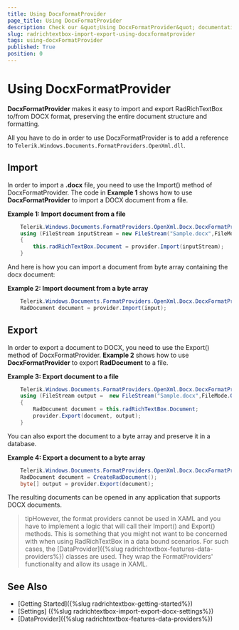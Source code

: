 ```yaml
---
title: Using DocxFormatProvider
page_title: Using DocxFormatProvider
description: Check our &quot;Using DocxFormatProvider&quot; documentation article for the RadRichTextBox {{ site.framework_name }} control.
slug: radrichtextbox-import-export-using-docxformatprovider
tags: using-docxFormatProvider
published: True
position: 0
---
```


# Using DocxFormatProvider

__DocxFormatProvider__ makes it easy to import and export RadRichTextBox to/from DOCX format, preserving the entire document structure and formatting.

All you have to do in order to use DocxFormatProvider is to add a reference to `Telerik.Windows.Documents.FormatProviders.OpenXml.dll`.

## Import
In order to import a __.docx__ file, you need to use the Import() method of DocxFormatProvider. The code in __Example 1__ shows how to use __DocxFormatProvider__ to import a DOCX document from a file.

__Example 1: Import document from a file__
```C#
	Telerik.Windows.Documents.FormatProviders.OpenXml.Docx.DocxFormatProvider provider = new Telerik.Windows.Documents.FormatProviders.OpenXml.Docx.DocxFormatProvider();
	using (FileStream inputStream = new FileStream("Sample.docx",FileMode.Open))
	{
		this.radRichTextBox.Document = provider.Import(inputStream);
	}
```

And here is how you can import a document from byte array containing the docx document:
        

__Example 2: Import document from a byte array__
```C#
    Telerik.Windows.Documents.FormatProviders.OpenXml.Docx.DocxFormatProvider provider = new Telerik.Windows.Documents.FormatProviders.OpenXml.Docx.DocxFormatProvider();
    RadDocument document = provider.Import(input);
```

## Export
In order to export a document to DOCX, you need to use the Export() method of DocxFormatProvider. __Example 2__ shows how to use __DocxFormatProvider__ to export __RadDocument__ to a file.

__Example 3: Export document to a file__
```C#
	Telerik.Windows.Documents.FormatProviders.OpenXml.Docx.DocxFormatProvider provider = new Telerik.Windows.Documents.FormatProviders.OpenXml.Docx.DocxFormatProvider();
	using (FileStream output =  new FileStream("Sample.docx",FileMode.OpenOrCreate))
	{
		RadDocument document = this.radRichTextBox.Document;
		provider.Export(document, output);
	}
```

You can also export the document to a byte array and preserve it in a database.

__Example 4: Export a document to a byte array__
```C#
    Telerik.Windows.Documents.FormatProviders.OpenXml.Docx.DocxFormatProvider provider = new Telerik.Windows.Documents.FormatProviders.OpenXml.Docx.DocxFormatProvider();
    RadDocument document = CreateRadDocument();
    byte[] output = provider.Export(document);
```

The resulting documents can be opened in any application that supports DOCX documents.

>tipHowever, the format providers cannot be used in XAML and you have to implement a logic that will call their Import() and Export() methods. This is something that you might not want to be concerned with when using RadRichTextBox in a data bound scenarios. For such cases, the [DataProvider]({%slug radrichtextbox-features-data-providers%}) classes are used. They wrap the FormatProviders' functionality and allow its usage in XAML.

## See Also

 * [Getting Started]({%slug radrichtextbox-getting-started%})
 * [Settings] ({%slug radrichtextbox-import-export-docx-settings%})
 * [DataProvider]({%slug radrichtextbox-features-data-providers%})
